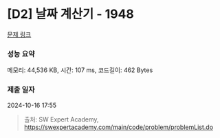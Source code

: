 # [D2] 날짜 계산기 - 1948 

[문제 링크](https://swexpertacademy.com/main/code/problem/problemDetail.do?contestProbId=AV5PnnU6AOsDFAUq) 

### 성능 요약

메모리: 44,536 KB, 시간: 107 ms, 코드길이: 462 Bytes

### 제출 일자

2024-10-16 17:55



> 출처: SW Expert Academy, https://swexpertacademy.com/main/code/problem/problemList.do
